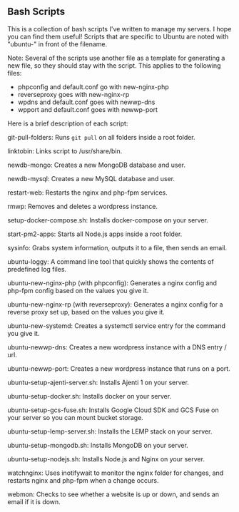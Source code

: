 ## Bash Scripts
This is a collection of bash scripts I've written to manage my servers.  I hope you can find them useful!  Scripts that are specific to Ubuntu are noted with "ubuntu-" in front of the filename.

Note: Several of the scripts use another file as a template for generating a new file, so they should stay with the script.  This applies to the following files:

* phpconfig and default.conf go with new-nginx-php
* reverseproxy goes with new-nginx-rp
* wpdns and default.conf goes with newwp-dns
* wpport and default.conf goes with newwp-port

Here is a brief description of each script:

git-pull-folders: Runs `git pull` on all folders inside a root folder.

linktobin: Links script to /usr/share/bin.

newdb-mongo: Creates a new MongoDB database and user.

newdb-mysql: Creates a new MySQL database and user.

restart-web: Restarts the nginx and php-fpm services.

rmwp: Removes and deletes a wordpress instance.

setup-docker-compose.sh: Installs docker-compose on your server.

start-pm2-apps: Starts all Node.js apps inside a root folder.

sysinfo: Grabs system information, outputs it to a file, then sends an email.

ubuntu-loggy: A command line tool that quickly shows the contents of predefined log files.

ubuntu-new-nginx-php (with phpconfig): Generates a nginx config and php-fpm config based on the values you give it.

ubuntu-new-nginx-rp (with reverseproxy): Generates a nginx config for a reverse proxy set up, based on the values you give it.

ubuntu-new-systemd: Creates a systemctl service entry for the command you give it.

ubuntu-newwp-dns: Creates a new wordpress instance with a DNS entry / url.

ubuntu-newwp-port: Creates a new wordpress instance that runs on a port.

ubuntu-setup-ajenti-server.sh: Installs Ajenti 1 on your server.

ubuntu-setup-docker.sh: Installs docker on your server.

ubuntu-setup-gcs-fuse.sh: Installs Google Cloud SDK and GCS Fuse on your server so you can mount bucket storage.

ubuntu-setup-lemp-server.sh: Installs the LEMP stack on your server.

ubuntu-setup-mongodb.sh: Installs MongoDB on your server.

ubuntu-setup-nodejs.sh: Installs Node.js and Nginx on your server.

watchnginx: Uses inotifywait to monitor the nginx folder for changes, and restarts nginx and php-fpm when a change occurs.

webmon: Checks to see whether a website is up or down, and sends an email if it is down.